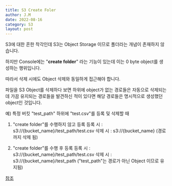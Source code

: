 ```yaml
---
title: S3 Create Foler
author: J.M
date: 2022-08-16
category: S3
layout: post
---
```


S3에 대한 흔한 착각인데 S3는 Object Storage 이므로 폴더라는 개념이 존재하지 않습니다. 

하지만 Console에는 "**create folder**" 라는 기능이 있는데 이는 0 byte object를 생성하는 행위입니다.

따라서 삭제 시에도 Object 삭제와 동일하게 접근해야 합니다.

파일을 S3 Object를 삭제하다 보면 하위에 object가 없는 경로들은 자동으로 삭제되는 데 가끔 유지되는 경로들을 발견하신 적이 있다면 해당 경로들은 명시적으로 생성했던 object인 것입니다.

예) 특정 버킷 "test_path" 하위에 "test.csv"를 등록 및 삭제할 때
 1. "create folder"를 수행하지 않고 등록
    등록 시 : s3://{bucket_name}/test_path/test.csv 
    삭제 시 : s3://{bucket_name} (경로까지 삭제 됨)

 2. "create folder"를 수행 후 등록
    등록 시 : s3://{bucket_name}/test_path/test.csv 
    삭제 시 : s3://{bucket_name}/test_path ("test_path"는 경로가 아닌 Object 이므로 유지됨)

    

[참조](https://blog.dataminded.com/the-mystery-of-folders-on-aws-s3-78d3428803cb)
